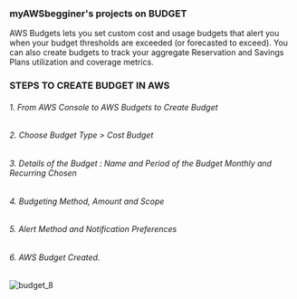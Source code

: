 ### myAWSbegginer's projects on BUDGET
AWS Budgets lets you set custom cost and usage budgets that alert you when your budget thresholds are exceeded (or forecasted to exceed). You can also create budgets to track your aggregate Reservation and Savings Plans utilization and coverage metrics.
### STEPS TO CREATE BUDGET IN AWS
###### 1. From AWS Console to AWS Budgets to Create Budget
###### 2. Choose Budget Type > Cost Budget
###### 3. Details of the Budget : Name and Period of the Budget Monthly and Recurring Chosen
###### 4. Budgeting Method, Amount and Scope 
###### 5. Alert Method and Notification Preferences
###### 6. AWS Budget Created.
![budget_8](https://user-images.githubusercontent.com/16262170/191854929-3bf169fd-2d19-4753-8d6a-6b6d98f57979.jpg)
